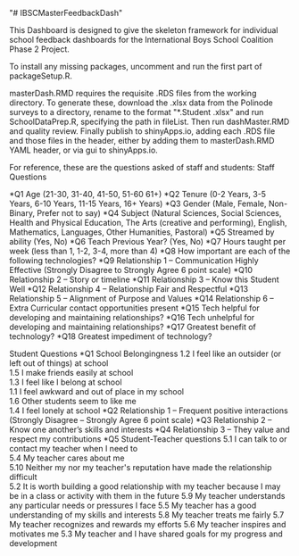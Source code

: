 "# IBSCMasterFeedbackDash" 

This Dashboard is designed to give the skeleton framework for individual school feedback dashboards for the International Boys School Coalition Phase 2 Project.

To install any missing packages, uncomment and run the first part of packageSetup.R.

masterDash.RMD requires the requisite .RDS files from the working directory.  To generate these, download the .xlsx data from the Polinode surveys to a directory, rename to the format "*.Student <class name>.xlsx" and run SchoolDataPrep.R, specifying the path in fileList.  Then run dashMaster.RMD and quality review.  Finally publish to shinyApps.io, adding each .RDS file and those files in the header, either by adding them to masterDash.RMD YAML header, or via gui to shinyApps.io.

For reference, these are the questions asked of staff and students:
Staff Questions

*Q1 Age (21-30, 31-40, 41-50, 51-60 61+)
*Q2 Tenure (0-2 Years, 3-5 Years, 6-10 Years, 11-15 Years, 16+ Years)
*Q3 Gender (Male, Female, Non-Binary, Prefer not to say)
*Q4 Subject (Natural Sciences, Social Sciences, Health and Physical Education, The Arts (creative and performing), English, Mathematics, Languages, Other Humanities, Pastoral)
*Q5 Streamed by ability (Yes, No)
*Q6 Teach Previous Year? (Yes, No)
*Q7 Hours taught per week (less than 1, 1-2, 3-4, more than 4)
*Q8 How important are each of the following technologies?
*Q9 Relationship 1 – Communication Highly Effective (Strongly Disagree to Strongly Agree 6 point scale)
*Q10 Relationship 2 – Story or timeline
*Q11 Relationship 3 – Know this Student Well
*Q12 Relationship 4 – Relationship Fair and Respectful
*Q13 Relationship 5 – Alignment of Purpose and Values
*Q14 Relationship 6 – Extra Curricular contact opportunities present
*Q15 Tech helpful for developing and maintaining relationships?
*Q16 Tech unhelpful for developing and maintaining relationships?
*Q17 Greatest benefit of technology?
*Q18 Greatest impediment of technology?

Student Questions
*Q1 School Belongingness
1.2 I feel like an outsider (or left out of things) at school			
1.5 I make friends easily at school			
1.3 I feel like I belong at school		
1.1 I feel awkward and out of place in my school		
1.6 Other students seem to like me		
1.4 I feel lonely at school
*Q2 Relationship 1 – Frequent positive interactions (Strongly Disagree – Strongly Agree 6 point scale)
*Q3 Relationship 2 – Know one another’s skills and interests
*Q4 Relationship 3 – They value and respect my contributions
*Q5 Student-Teacher questions 
5.1 I can talk to or contact my teacher when I need to			
5.4 My teacher cares about me					
5.10 Neither my nor my teacher's reputation have made the relationship difficult		
5.2 It is worth building a good relationship with my teacher because I may be in a class or activity with them in the future
5.9 My teacher understands any particular needs or pressures I face
5.5 My teacher has a good understanding of my skills and interests
5.8 My teacher treats me fairly
5.7 My teacher recognizes and rewards my efforts
5.6 My teacher inspires and motivates me
5.3 My teacher and I have shared goals for my progress and development
